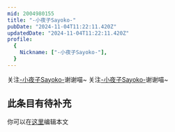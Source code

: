 ```yaml
---
mid: 2004980155
title: "-小夜子Sayoko-"
pubDate: "2024-11-04T11:22:11.420Z"
updatedDate: "2024-11-04T11:22:11.420Z"
profile:
  {
    Nickname: ["-小夜子Sayoko-"],
  }
---
```


关注[-小夜子Sayoko-](https://space.bilibili.com/2004980155)谢谢喵~ 关注[-小夜子Sayoko-](https://space.bilibili.com/2004980155)谢谢喵~

## 此条目有待补充
你可以在[这里](https://github.com/Yuhanawa/VTuber.ICU-Content/edit/master/v/-小夜子Sayoko-/index.md)编辑本文
